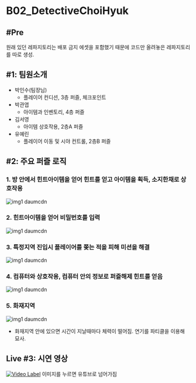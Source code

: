 # B02_DetectiveChoiHyuk

## #Pre
원래 있던 레파지토리는 배포 금지 에셋을 포함했기 때문에 코드만 올려놓은 레파지토리를 따로 생성.
 
## #1: 팀원소개

-   박인수(팀장님)
    -   플레이어 컨디션, 3층 퍼즐, 체크포인트
-   박관엽
    -   아이템과 인벤토리, 4층 퍼즐
-   김서영
    -   아이템 상호작용, 2층A 퍼즐
-   유예린
    -   플레이어 이동 및 시야 컨트롤, 2층B 퍼즐

## #2: 주요 퍼즐 로직

### 1\. 방 안에서 힌트아이템을 얻어 힌트를 얻고 아이템을 획득, 소지한채로 상호작용

![img1 daumcdn](https://github.com/ParkInsu456/B02_DetectiveChoiHyuk/assets/167048097/c5988845-fe44-4b5c-a720-e65578ad41fe)

### 2\. 힌트아이템을 얻어 비밀번호를 입력

![img1 daumcdn](https://github.com/ParkInsu456/B02_DetectiveChoiHyuk/assets/167048097/c6d590b5-9e9c-4d8a-b513-47235e6ddb41)

### 3\. 특정지역 진입시 플레이어를 쫒는 적을 피해 미션을 해결

![img1 daumcdn](https://github.com/ParkInsu456/B02_DetectiveChoiHyuk/assets/167048097/4fc2598c-bac7-4ffe-b174-fed1f5918088)

### 4\. 컴퓨터와 상호작용, 컴퓨터 안의 정보로 퍼즐해제 힌트를 얻음

![img1 daumcdn](https://github.com/ParkInsu456/B02_DetectiveChoiHyuk/assets/167048097/97c3ec88-9cdf-47a0-8395-4a6a5c3bdca2)

### 5\. 화재지역

![img1 daumcdn](https://github.com/ParkInsu456/B02_DetectiveChoiHyuk/assets/167048097/7940583d-1d07-4ec9-befc-5c969767a0ce)

-   화재지역 안에 있으면 시간이 지날때마다 체력이 떨어짐. 연기를 파티클을 이용해 묘사.

## Live #3: 시연 영상

[![Video Label](http://img.youtube.com/vi/l22ozmmE3iE/0.jpg)](https://youtu.be/l22ozmmE3iE)
이미지를 누르면 유튜브로 넘어가짐
